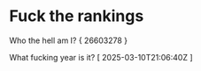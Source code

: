 # Fuck the rankings

Who the hell am I?
{ 26603278 }

What fucking year is it?
[ 2025-03-10T21:06:40Z ]
